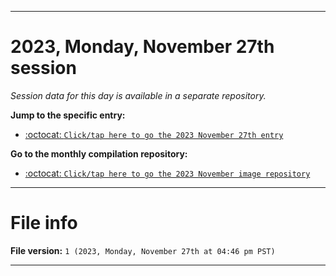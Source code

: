 
***

# 2023, Monday, November 27th session

_Session data for this day is available in a separate repository._

**Jump to the specific entry:**

- [:octocat: `Click/tap here to go the 2023 November 27th entry`](https://github.com/seanpm2001/SeansLifeArchive_Images_ModernSmurfsVillage_Y2023_V4/tree/SeansLifeArchive_ModernSmurfsVillage_Y2023_V4_Main-dev/11_November/27/)

**Go to the monthly compilation repository:**

- [:octocat: `Click/tap here to go the 2023 November image repository`](https://github.com/seanpm2001/SeansLifeArchive_Images_ModernSmurfsVillage_Y2023_V4/)

***

# File info

**File version:** `1 (2023, Monday, November 27th at 04:46 pm PST)`

***
